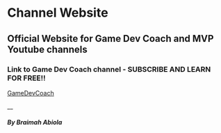 # Channel Website

## Official Website for **Game Dev Coach** and **MVP** Youtube channels

### Link to **Game Dev Coach** channel - SUBSCRIBE AND LEARN FOR FREE!!
[GameDevCoach](https://youtube.com/c/GameDevCoach)

__
##### By Braimah Abiola